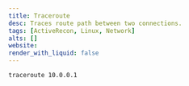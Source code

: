 ```yaml
---
title: Traceroute
desc: Traces route path between two connections.
tags: [ActiveRecon, Linux, Network]
alts: []
website:
render_with_liquid: false
---
```


```sh
traceroute 10.0.0.1
```